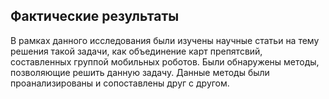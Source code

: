 ﻿## Фактические результаты

В рамках данного исследования были изучены научные статьи на тему решения такой задачи, как объединение карт препятсвий, составленных группой мобильных роботов. Были обнаружены методы, позволяющие решить данную задачу. Данные методы были проанализированы и сопоставлены друг с другом.